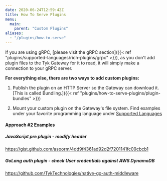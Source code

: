 ```yaml
---
date: 2020-06-24T12:59:42Z
title: How To Serve Plugins
menu:
  main:
    parent: "Custom Plugins"
aliases:
  - "/plugins/how-to-serve"
---
```


If you are using gRPC, [please visit the gRPC section]({{< ref "plugins/supported-languages/rich-plugins/grpc" >}}), as you don't add plugin files to the Tyk Gateway for it to read, it will simply make a connection to your gRPC server.

**For everything else, there are two ways to add custom plugins:**

1.  Publish the plugin on an HTTP Server so the Gateway can download it. [This is called Bundling.]({{< ref "plugins/how-to-serve-plugins/plugin-bundles" >}})

2.  Mount your custom plugin on the Gateway's file system. Find examples under your favorite programming language under [Supported Languages](../supported-languages)

#### Approach #2 Examples

##### JavaScript pre plugin - modify header

https://gist.github.com/asoorm/4dd9f4361ad92d2f7201141fc09cbcb1

##### GoLang auth plugin - check User credentials against AWS DynamoDB

https://github.com/TykTechnologies/native-go-auth-middleware

